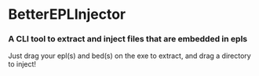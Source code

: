 # BetterEPLInjector
### A CLI tool to extract and inject files that are embedded in epls

Just drag your epl(s) and bed(s) on the exe to extract, and drag a directory to inject!
